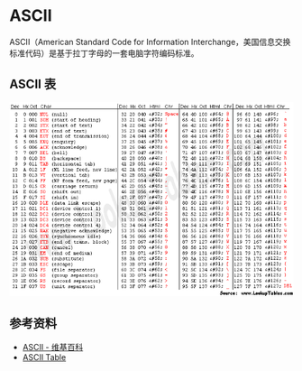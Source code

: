 # ASCII

ASCII（American Standard Code for Information Interchange，美国信息交换标准代码）是基于拉丁字母的一套电脑字符编码标准。

## ASCII 表

![](assets/asciifull.gif)

## 参考资料

- [ASCII - 维基百科](https://zh.wikipedia.org/zh-cn/ASCII)
- [ASCII Table](https://www.asciitable.com)
